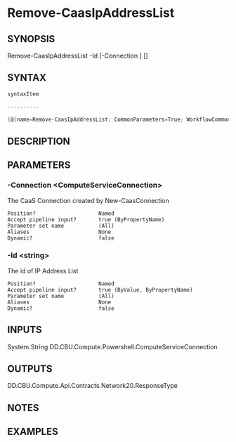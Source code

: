 ﻿Remove-CaasIpAddressList
===================

## SYNOPSIS

Remove-CaasIpAddressList -Id <string> [-Connection <ComputeServiceConnection>] [<CommonParameters>]


## SYNTAX
```powershell
syntaxItem                                                                                                          

----------                                                                                                          

{@{name=Remove-CaasIpAddressList; CommonParameters=True; WorkflowCommonParameters=False; parameter=System.Object[]}}
```

## DESCRIPTION


## PARAMETERS
### -Connection &lt;ComputeServiceConnection&gt;
The CaaS Connection created by New-CaasConnection
```
Position?                    Named
Accept pipeline input?       true (ByPropertyName)
Parameter set name           (All)
Aliases                      None
Dynamic?                     false
```
 
### -Id &lt;string&gt;
The id of IP Address List
```
Position?                    Named
Accept pipeline input?       true (ByValue, ByPropertyName)
Parameter set name           (All)
Aliases                      None
Dynamic?                     false
```

## INPUTS
System.String
DD.CBU.Compute.Powershell.ComputeServiceConnection


## OUTPUTS
DD.CBU.Compute.Api.Contracts.Network20.ResponseType


## NOTES


## EXAMPLES
